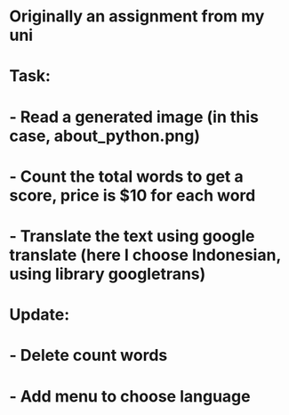 # Originally an assignment from my uni
# Task: 
# - Read a generated image (in this case, about_python.png)
# - Count the total words to get a score, price is $10 for each word
# - Translate the text using google translate (here I choose Indonesian, using library googletrans)

# Update:
# - Delete count words
# - Add menu to choose language
